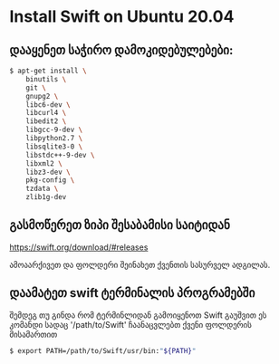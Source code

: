 # Install Swift on Ubuntu 20.04

## დააყენეთ საჭირო დამოკიდებულებები:

```bash
$ apt-get install \
    binutils \
    git \
    gnupg2 \
    libc6-dev \
    libcurl4 \
    libedit2 \
    libgcc-9-dev \
    libpython2.7 \
    libsqlite3-0 \
    libstdc++-9-dev \
    libxml2 \
    libz3-dev \
    pkg-config \
    tzdata \
    zlib1g-dev
```

## გასმოწერეთ ზიპი შესაბამისი საიტიდან

<https://swift.org/download/#releases>

ამოაარქივეთ და ფოლდერი შეინახეთ ქვენთის სასურველ ადგილას.

## დაამატეთ swift ტერმინალის პროგრამებში 

შემდეგ თუ გინდა რომ ტერმინლიდან გამოიყენოთ Swift გაუშვით ეს კომანდი
სადაც '/path/to/Swift' ჩაანაცვლებთ ქვენი ფოლდერის მისამართით

```bash
$ export PATH=/path/to/Swift/usr/bin:"${PATH}"
```
